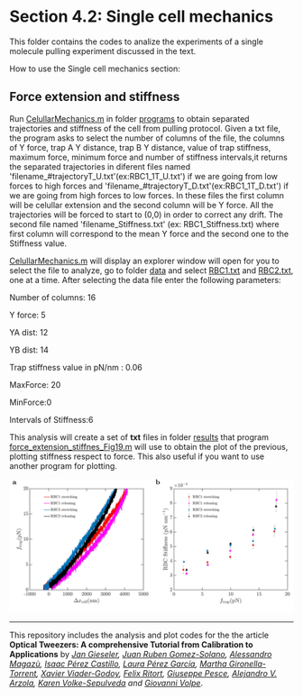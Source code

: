 # Section 4.2: Single cell mechanics
 This folder contains the codes to analize the experiments of  a single molecule pulling experiment discussed in the text.
 
How to use the Single  cell mechanics section:

## Force extension and stiffness

Run [CelullarMechanics.m](programs/CelullarMechanics.m) in  folder [programs](programs/) to obtain separated trajectories and stiffness of the cell from pulling protocol. Given a txt file, the program asks to select the number of columns of the file, the columns of Y force, trap A Y distance, trap B Y distance, value of trap stiffness, maximum force, minimum force and number of stiffness intervals,it returns the separated trajectories in diferent files named 'filename_#trajectoryT_U.txt'(ex:RBC1_1T_U.txt') if we are going from low forces to high forces and 'filename_#trajectoryT_D.txt'(ex:RBC1_1T_D.txt') if we are going from high forces to low forces. In these files the first column will be celullar extension and the second column will be Y force. All the trajectories will be forced to start to (0,0) in order to correct any drift. The second file named 'filename_Stiffness.txt' (ex: RBC1_Stiffness.txt) where first column will correspond to the mean Y force and the second one to the Stiffness value.

[CelullarMechanics.m](programs/CelullarMechanics.m)  will display an explorer window will open for you to select the file to analyze, go to folder [data](data/) and select [RBC1.txt](data/RBC1.txt) and  [RBC2.txt](data/RBC1.txt), one at a time. After selecting the data file enter the following parameters:

Number of columns: 16

Y force: 5

YA dist: 12

YB dist: 14

Trap stiffness value in pN/nm : 0.06

MaxForce: 20

MinForce:0

Intervals of Stiffness:6

This analysis will create a set of **txt** files in folder [results](results/) that program [force_extension_stiffnes_Fig19.m](programs/force_extension_stiffness_Fig19.m) will use to obtain the plot of the previous, plotting stiffness respect to force. This  also useful if you want to use another program for plotting.


![alt text](figures/cellular_mechanics.jpg "Force extension curves and stiffness")


***


 
This repository includes the analysis and plot codes for the the article **Optical Tweezers: A comprehensive Tutorial  from Calibration to Applications** by *[Jan Gieseler](https://scholar.google.com.ar/citations?user=6OKJlNgAAAAJ&hl=en), [Juan Ruben Gomez-Solano](https://www.fisica.unam.mx/es/personal.php?id=639), [Alessandro Magazù](http://softmatterlab.org/people/alessandro-magazzu/),  [Isaac Pérez Castillo](https://scholar.google.com.mx/citations?user=58GAc80AAAAJ&hl=en), [Laura Pérez García](http://softmatterlab.org/people/laura-perez-garcia/), [Martha Gironella-Torrent](https://scholar.google.com/citations?user=tITfJqkAAAAJ&hl=en), [Xavier Viader-Godoy](https://scholar.google.com/citations?user=dTLMJy0AAAAJ&hl=en), [Felix Ritort](http://ffn.ub.es/ritort/), [Giuseppe Pesce](https://scholar.google.com/citations?user=Sf4mmT8AAAAJ&hl=en), [Alejandro V. Arzola](https://orcid.org/0000-0002-4860-6330), [Karen Volke-Sepulveda](https://www.fisica.unam.mx/es/personal.php?id=27) and [Giovanni Volpe](http://softmatterlab.org/people/giovanni-volpe/)*.
